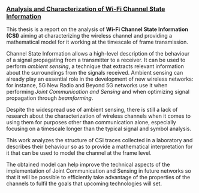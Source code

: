 ### [Analysis and Characterization of Wi-Fi Channel State Information](https://eletoo.github.io/docs/Tesi_Elena_Tonini___matr__727382.pdf)

This thesis is a report on the analysis of **Wi-Fi Channel State Information (CSI)** aiming at characterizing the wireless channel and providing a mathematical
model for it working at the timescale of frame transmission.

Channel State Information allows a high-level description of the behaviour of a signal propagating from a transmitter to a receiver. It can be used to
perform _ambient sensing_, a technique that extracts relevant information about the surroundings from the signals received. Ambient sensing can already play
an essential role in the development of new wireless networks: for instance, 5G New Radio and Beyond 5G networks use it when performing _Joint Communication and Sensing_ and when optimizing signal propagation through _beamforming_.

Despite the widespread use of ambient sensing, there is still a lack of research about the characterization of wireless channels when it comes to using
them for purposes other than communication alone, especially focusing on a timescale longer than the typical signal and symbol analysis.

This work analyzes the structure of CSI traces collected in a laboratory and describes their behaviour so as to provide a mathematical interpretation
for it that can be used to model the channel at the frame level.

The obtained model can help improve the technical aspects of the implementation of Joint Communication and Sensing in future networks so that it
will be possible to efficiently take advantage of the properties of the channels to fulfil the goals that upcoming technologies will set.
